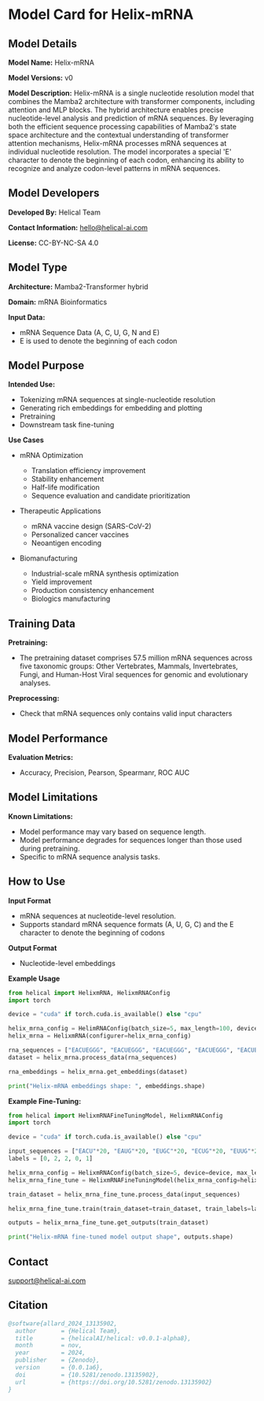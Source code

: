 # Model Card for Helix-mRNA

## Model Details

**Model Name:** Helix-mRNA  

**Model Versions:** v0 

**Model Description:** Helix-mRNA is a single nucleotide resolution model that combines the Mamba2 architecture with transformer components, including attention and MLP blocks. The hybrid architecture enables precise nucleotide-level analysis and prediction of mRNA sequences. By leveraging both the efficient sequence processing capabilities of Mamba2's state space architecture and the contextual understanding of transformer attention mechanisms, Helix-mRNA processes mRNA sequences at individual nucleotide resolution. The model incorporates a special 'E' character to denote the beginning of each codon, enhancing its ability to recognize and analyze codon-level patterns in mRNA sequences.

## Model Developers

**Developed By:** 
Helical Team 

**Contact Information:** 
hello@helical-ai.com

**License:** 
CC-BY-NC-SA 4.0 

## Model Type

**Architecture:** 
Mamba2-Transformer hybrid

**Domain:** 
mRNA Bioinformatics  

**Input Data:** 

- mRNA Sequence Data (A, C, U, G, N and E)
- E is used to denote the beginning of each codon

## Model Purpose

**Intended Use:**  

- Tokenizing mRNA sequences at single-nucleotide resolution
- Generating rich embeddings for embedding and plotting
- Pretraining
- Downstream task fine-tuning

**Use Cases**

- mRNA Optimization
  - Translation efficiency improvement
  - Stability enhancement
  - Half-life modification
  - Sequence evaluation and candidate prioritization

- Therapeutic Applications
  - mRNA vaccine design (SARS-CoV-2)
  - Personalized cancer vaccines
  - Neoantigen encoding

- Biomanufacturing
  - Industrial-scale mRNA synthesis optimization
  - Yield improvement
  - Production consistency enhancement
  - Biologics manufacturing

## Training Data

**Pretraining:**  

- The pretraining dataset comprises 57.5 million mRNA sequences across five taxonomic groups: Other Vertebrates, Mammals, Invertebrates, Fungi, and Human-Host Viral sequences for genomic and evolutionary analyses.

**Preprocessing:**  

- Check that mRNA sequences only contains valid input characters

## Model Performance

**Evaluation Metrics:**  

- Accuracy, Precision, Pearson, Spearmanr, ROC AUC

## Model Limitations

**Known Limitations:**  

- Model performance may vary based on sequence length.
- Model performance degrades for sequences longer than those used during pretraining.
- Specific to mRNA sequence analysis tasks.

## How to Use

**Input Format** 
- mRNA sequences at nucleotide-level resolution.
- Supports standard mRNA sequence formats (A, U, G, C) and the E character to denote the beginning of codons

**Output Format** 
- Nucleotide-level embeddings

**Example Usage**

```python
from helical import HelixmRNA, HelixmRNAConfig
import torch

device = "cuda" if torch.cuda.is_available() else "cpu"

helix_mrna_config = HelimRNAConfig(batch_size=5, max_length=100, device=device)
helix_mrna = HelixmRNA(configurer=helix_mrna_config)

rna_sequences = ["EACUEGGG", "EACUEGGG", "EACUEGGG", "EACUEGGG", "EACUEGGG"]
dataset = helix_mrna.process_data(rna_sequences)

rna_embeddings = helix_mrna.get_embeddings(dataset)

print("Helix-mRNA embeddings shape: ", embeddings.shape)
```

**Example Fine-Tuning:**

```python
from helical import HelixmRNAFineTuningModel, HelixmRNAConfig
import torch

device = "cuda" if torch.cuda.is_available() else "cpu"

input_sequences = ["EACU"*20, "EAUG"*20, "EUGC"*20, "ECUG"*20, "EUUG"*20]
labels = [0, 2, 2, 0, 1]

helix_mrna_config = HelixmRNAConfig(batch_size=5, device=device, max_length=100)
helix_mrna_fine_tune = HelixmRNAFineTuningModel(helix_mrna_config=helix_mrna_config, output_size=3)

train_dataset = helix_mrna_fine_tune.process_data(input_sequences)

helix_mrna_fine_tune.train(train_dataset=train_dataset, train_labels=labels)

outputs = helix_mrna_fine_tune.get_outputs(train_dataset)

print("Helix-mRNA fine-tuned model output shape", outputs.shape)
```

## Contact
support@helical-ai.com

## Citation
```bibtex
@software{allard_2024_13135902,
  author       = {Helical Team},
  title        = {helicalAI/helical: v0.0.1-alpha8},
  month        = nov,
  year         = 2024,
  publisher    = {Zenodo},
  version      = {0.0.1a6},
  doi          = {10.5281/zenodo.13135902},
  url          = {https://doi.org/10.5281/zenodo.13135902}
}
```
